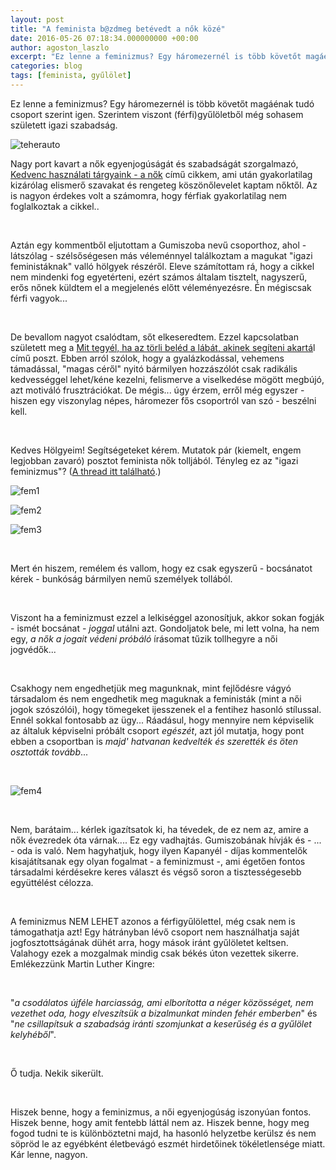 ```yaml
---
layout: post
title: "A feminista b@zdmeg betévedt a nők közé"
date: 2016-05-26 07:18:34.000000000 +00:00
author: agoston_laszlo
excerpt: "Ez lenne a feminizmus? Egy háromezernél is több követőt magáénak tudó csoport szerint igen. Szerintem viszont (férfi)gyűlöletből még sohasem született igazi szabadság."
categories: blog
tags: [feminista, gyűlölet]
---
```


<p>Ez lenne a feminizmus? Egy háromezernél is több követőt magáénak tudó csoport szerint igen. Szerintem viszont (férfi)gyűlöletből még sohasem született igazi szabadság.</p>
<p><img src="http://agostonlaszlo.hu/images/teher.jpg" alt="teherauto" /></p>

<p>Nagy port kavart a nők egyenjogúságát és szabadságát szorgalmazó, <a href="http://agostonlaszlo.hu/en/blog/46-kedvenc-hasznalati-targyaink-a-nok" target="_blank">Kedvenc használati tárgyaink - a nők</a> című cikkem, ami után gyakorlatilag kizárólag elismerő szavakat és rengeteg köszönőlevelet kaptam nőktől. Az is nagyon érdekes volt a számomra, hogy férfiak gyakorlatilag nem foglalkoztak a cikkel..</p>
<p>&nbsp;</p>
<p>Aztán egy kommentből eljutottam a Gumiszoba nevű csoporthoz, ahol - látszólag - szélsőségesen más véleménnyel találkoztam a magukat "igazi feministáknak" valló hölgyek részéről. Eleve számítottam rá, hogy a cikkel nem mindenki fog egyetérteni, ezért számos általam tisztelt, nagyszerű, erős nőnek küldtem el a megjelenés előtt véleményezésre. Én mégiscsak férfi vagyok...</p>
<p>&nbsp;</p>
<p>De bevallom nagyot csalódtam, sőt elkeseredtem. Ezzel kapcsolatban született meg a <a href="http://agostonlaszlo.hu/hu/blog/49-mit-tegyel-ha-az-torli-beled-a-labat-akinek-segiteni-akartal" target="_blank">Mit tegyél, ha az törli beléd a lábát, akinek segíteni akartá</a>l című poszt. Ebben arról szólok, hogy a gyalázkodással, vehemens támadással, "magas céről" nyitó bármilyen hozzászólót csak radikális kedvességgel lehet/kéne kezelni, felismerve a viselkedése mögött megbújó, azt motiváló frusztrációkat. De mégis... úgy érzem, erről még egyszer - hiszen egy viszonylag népes, háromezer fős csoportról van szó - beszélni kell.</p>
<p>&nbsp;</p>
<p>Kedves Hölgyeim! Segítségeteket kérem. Mutatok pár (kiemelt, engem legjobban zavaró) posztot feminista nők tolljából. Tényleg ez az "igazi feminizmus"? (<a href="https://www.facebook.com/permalink.php?story_fbid=984235504995902&amp;id=486052054814252" target="_blank">A thread itt található</a>.)</p>

<p><img src="http://agostonlaszlo.hu/images/cikkek/fem1.jpg" alt="fem1" /></p>
<p><img src="http://agostonlaszlo.hu/images/cikkek/fem2.jpg" alt="fem2" /></p>
<p><img src="http://agostonlaszlo.hu/images/cikkek/fem3.jpg" alt="fem3" /></p>
<p>&nbsp;</p>
<p>Mert én hiszem, remélem és vallom, hogy ez csak egyszerű - bocsánatot kérek - bunkóság bármilyen nemű személyek tollából.</p>
<p>&nbsp;</p>
<p>Viszont ha a feminizmust ezzel a lelkiséggel azonosítjuk, akkor sokan fogják - ismét bocsánat - <em>joggal</em> utálni azt. Gondoljatok bele, mi lett volna, ha nem egy, <em>a nők a jogait védeni próbáló</em> írásomat tűzik tollhegyre a női jogvédők...</p>
<p>&nbsp;</p>
<p>Csakhogy nem engedhetjük meg magunknak, mint fejlődésre vágyó társadalom és nem engedhetik meg maguknak a feministák (mint a női jogok szószólói), hogy tömegeket ijesszenek el a fentihez hasonló stílussal. Ennél sokkal fontosabb az ügy... Ráadásul, hogy mennyire nem képviselik az általuk képviselni próbált csoport <em>egészét</em>, azt jól mutatja, hogy pont ebben a csoportban is <em>majd' hatvanan kedvelték és szerették és öten osztották tovább</em>...</p>
<p>&nbsp;</p>
<p><img src="http://agostonlaszlo.hu/images/cikkek/fem4.jpg" alt="fem4" /></p>
<p>&nbsp;</p>
<p>Nem, barátaim... kérlek igazítsatok ki, ha tévedek, de ez nem az, amire a nők évezredek óta várnak.... Ez egy vadhajtás. Gumiszobának hívják és - ... - oda is való. Nem hagyhatjuk, hogy ilyen&nbsp;Kapanyél - díjas<strong>&nbsp;</strong>kommentelők kisajátítsanak egy olyan fogalmat - a feminizmust -, ami égetően fontos társadalmi kérdésekre keres választ és végső soron a tisztességesebb együttélést célozza.</p>
<p>&nbsp;</p>
<p>A feminizmus NEM LEHET azonos a férfigyűlölettel, még csak nem is támogathatja azt! Egy hátrányban lévő csoport nem használhatja saját jogfosztottságának dühét arra, hogy mások iránt gyűlöletet keltsen. Valahogy ezek a mozgalmak mindig csak békés úton vezettek sikerre. Emlékezzünk Martin Luther Kingre:</p>
<p>&nbsp;</p>
<p>"<em>a csodálatos újféle harciasság, ami elborította a néger közösséget, nem vezethet oda, hogy elveszítsük a bizalmunkat minden fehér emberben</em>" és "<em>ne csillapítsuk a szabadság iránti szomjunkat a keserűség és a gyűlölet kelyhéből</em>".</p>
<p>&nbsp;</p>
<p>Ő tudja. Nekik sikerült.</p>
<p>&nbsp;</p>
<p>Hiszek benne, hogy a feminizmus, a női egyenjogúság iszonyúan fontos. Hiszek benne, hogy amit fentebb láttál nem az. Hiszek benne, hogy meg fogod tudni te is különböztetni majd, ha hasonló helyzetbe kerülsz és nem söpröd le az egyébként életbevágó eszmét hirdetőinek tökéletlensége miatt. Kár lenne, nagyon.</p>
<p>&nbsp;</p>
